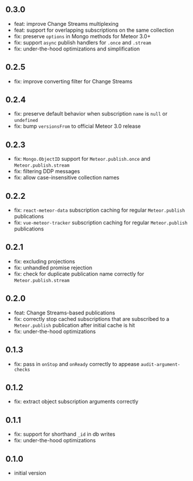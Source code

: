 ## 0.3.0
* feat: improve Change Streams multiplexing
* feat: support for overlapping subscriptions on the same collection
* fix: preserve `options` in Mongo methods for Meteor 3.0+
* fix: support `async` publish handlers for `.once` and `.stream`
* fix: under-the-hood optimizations and simplification

## 0.2.5
* fix: improve converting filter for Change Streams

## 0.2.4
* fix: preserve default behavior when subscription `name` is `null` or `undefined`
* fix: bump `versionsFrom` to official Meteor 3.0 release

## 0.2.3
* fix: `Mongo.ObjectID` support for `Meteor.publish.once` and `Meteor.publish.stream`
* fix: filtering DDP messages
* fix: allow case-insensitive collection names

## 0.2.2
* fix: `react-meteor-data` subscription caching for regular `Meteor.publish` publications
* fix: `vue-meteor-tracker` subscription caching for regular `Meteor.publish` publications

## 0.2.1
* fix: excluding projections
* fix: unhandled promise rejection
* fix: check for duplicate publication name correctly for `Meteor.publish.stream`

## 0.2.0
* feat: Change Streams-based publications
* fix: correctly stop cached subscriptions that are subscribed to a `Meteor.publish` publication after initial cache is hit
* fix: under-the-hood optimizations

## 0.1.3
* fix: pass in `onStop` and `onReady` correctly to appease `audit-argument-checks`

## 0.1.2
* fix: extract object subscription arguments correctly

## 0.1.1
* fix: support for shorthand `_id` in db writes
* fix: under-the-hood optimizations

## 0.1.0
* initial version
